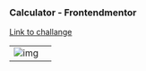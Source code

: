### Calculator - Frontendmentor
[Link to challange](https://www.frontendmentor.io/challenges/calculator-app-9lteq5N29)

<table>
  <tr>
    <td style ="width: 80%;" ><img src="https://github.com/VoltG3/javascript/blob/master/frontendmentor_calculator/desktop.png.png" alt="img"></td>
  <tr>
 </table>
 